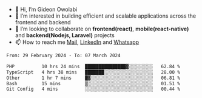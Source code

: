 - 👋 Hi, I’m Gideon Owolabi
- 👀 I’m interested in building efficient and scalable applications across the frontend and backend
- 💞️ I’m looking to collaborate on <b>frontend(react)</b>, <b>mobile(react-native)</b> and <b>backend(Nodejs, Laravel)</b> projects
- 📫 How to reach me <a href="mailto:gideoniyin2021@gmail.com">Mail</a>, <a href="https://www.linkedin.com/in/gideon-owolabi-9b667a232/">LinkedIn</a> and <a href="https://wa.me/2348055377085">Whatsapp</a>

<!---
gude1/gude1 is a ✨ special ✨ repository because its `README.md` (this file) appears on your GitHub profile.
You can click the Preview link to take a look at your changes.
--->

<!--START_SECTION:waka-->

```txt
From: 29 February 2024 - To: 07 March 2024

PHP          10 hrs 24 mins  ███████████████▓░░░░░░░░░   62.84 %
TypeScript   4 hrs 38 mins   ███████░░░░░░░░░░░░░░░░░░   28.00 %
Other        1 hr 7 mins     █▓░░░░░░░░░░░░░░░░░░░░░░░   06.81 %
Bash         15 mins         ▒░░░░░░░░░░░░░░░░░░░░░░░░   01.51 %
Git Config   4 mins          ░░░░░░░░░░░░░░░░░░░░░░░░░   00.44 %
```

<!--END_SECTION:waka-->

